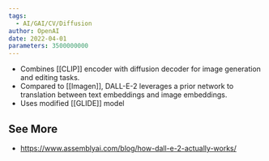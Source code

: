 ```yaml
---
tags:
  - AI/GAI/CV/Diffusion
author: OpenAI
date: 2022-04-01
parameters: 3500000000
---
```


- Combines [[CLIP]] encoder with diffusion decoder for image generation and editing tasks.
- Compared to [[Imagen]], DALL-E-2 leverages a prior network to translation between text embeddings and image embeddings.
- Uses modified [[GLIDE]] model

## See More
- https://www.assemblyai.com/blog/how-dall-e-2-actually-works/